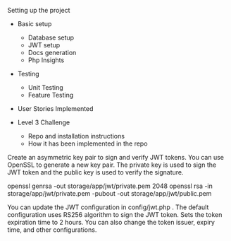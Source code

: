 Setting up the project

-   Basic setup

    -   Database setup
    -   JWT setup
    -   Docs generation
    -   Php Insights

-   Testing

    -   Unit Testing
    -   Feature Testing

-   User Stories Implemented

-   Level 3 Challenge
    -   Repo and installation instructions
    -   How it has been implemented in the repo

Create an asymmetric key pair to sign and verify JWT tokens. You can use OpenSSL to generate a new key pair. The private key is used to sign the JWT token and the public key is used to verify the signature.

openssl genrsa -out storage/app/jwt/private.pem 2048
openssl rsa -in storage/app/jwt/private.pem -pubout -out storage/app/jwt/public.pem

You can update the JWT configuration in config/jwt.php . The default configuration uses RS256 algorithm to sign the JWT token. Sets the token expiration time to 2 hours. You can also change the token issuer, expiry time, and other configurations.
